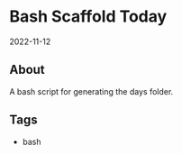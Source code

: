 # Bash Scaffold Today
2022-11-12

## About
A bash script for generating the days folder.

## Tags
- bash
